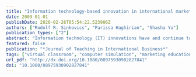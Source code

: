 ```yaml
---
title: "Information technology-based innovation in international marketing education: A comparison of learning environments"
date: 2009-01-01
publishDate: 2020-02-26T05:54:22.523906Z
authors: ["Rudolf R. Sinkovics", "Parissa Haghirian", "Shasha Yu"]
publication_types: ["2"]
abstract: "Information technology (IT) innovations have and continue to have a significant impact on international marketing practice and customer interactions. With the marketing environment becoming increasingly dependent on technology, marketing teaching in higher education faces a challenging task of effectively leveraging technology in diverse learning environments. This paper investigates key developments of recent years and explores drivers of learners’ satisfaction within two different IT-based learning environments. Both virtual classrooms via video conferencing technology and the use of simulations for testing international marketing campaigns will be investigated. Factors which contribute to successful teaching outcomes by means of these technologies are identified. A learner satisfaction model for IT-based learning environments is used for identification of these factors and recommendations for marketing educators based on the evaluation of the results are given."
featured: false
publication: "*Journal of Teaching in International Business*"
tags: ["virtual classroom", "computer simulation", "marketing education", "student satisfaction"]
url_pdf: "http://dx.doi.org/10.1080/08975930902827841"
doi: "10.1080/08975930902827841"
---
```


